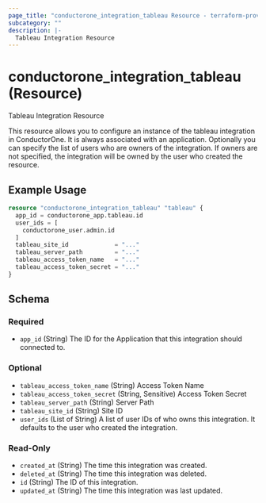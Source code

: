 ```yaml
---
page_title: "conductorone_integration_tableau Resource - terraform-provider-conductorone"
subcategory: ""
description: |-
  Tableau Integration Resource
---
```


# conductorone_integration_tableau (Resource)

Tableau Integration Resource

This resource allows you to configure an instance of the tableau integration in ConductorOne.
It is always associated with an application. Optionally you can specify the list of users who are owners of the integration.
If owners are not specified, the integration will be owned by the user who created the resource.

## Example Usage

```terraform
resource "conductorone_integration_tableau" "tableau" {
  app_id = conductorone_app.tableau.id
  user_ids = [
    conductorone_user.admin.id
  ]
  tableau_site_id             = "..."
  tableau_server_path         = "..."
  tableau_access_token_name   = "..."
  tableau_access_token_secret = "..."
}
```

<!-- schema generated by tfplugindocs -->
## Schema

### Required

- `app_id` (String) The ID for the Application that this integration should connected to.

### Optional

- `tableau_access_token_name` (String) Access Token Name
- `tableau_access_token_secret` (String, Sensitive) Access Token Secret
- `tableau_server_path` (String) Server Path
- `tableau_site_id` (String) Site ID
- `user_ids` (List of String) A list of user IDs of who owns this integration. It defaults to the user who created the integration.

### Read-Only

- `created_at` (String) The time this integration was created.
- `deleted_at` (String) The time this integration was deleted.
- `id` (String) The ID of this integration.
- `updated_at` (String) The time this integration was last updated.
